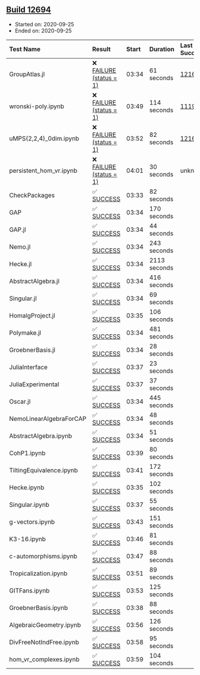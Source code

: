 ## [Build 12694](https://oscarci.mathematik.uni-kl.de/job/oscar/12694/)

* Started on: 2020-09-25
* Ended on: 2020-09-25

| Test Name    | Result | Start | Duration | Last Success | First Failure |
|:-------------|:-------|:------|:---------|:-------------|:--------------|
| GroupAtlas.jl | ❌ [FAILURE (status = 1)](https://oscarci.mathematik.uni-kl.de/job/oscar/12694/artifact/logs/build-12694/GroupAtlas.jl.log) | 03:34 | 61 seconds | [12167](https://oscarci.mathematik.uni-kl.de/job/oscar/12167/) | [12168](https://oscarci.mathematik.uni-kl.de/job/oscar/12168/) |
| wronski-poly.ipynb | ❌ [FAILURE (status = 1)](https://oscarci.mathematik.uni-kl.de/job/oscar/12694/artifact/logs/build-12694/wronski-poly.ipynb.log) | 03:49 | 114 seconds | [11192](https://oscarci.mathematik.uni-kl.de/job/oscar/11192/) | [11193](https://oscarci.mathematik.uni-kl.de/job/oscar/11193/) |
| uMPS(2,2,4)_0dim.ipynb | ❌ [FAILURE (status = 1)](https://oscarci.mathematik.uni-kl.de/job/oscar/12694/artifact/logs/build-12694/uMPS-2-2-4-_0dim.ipynb.log) | 03:52 | 82 seconds | [12167](https://oscarci.mathematik.uni-kl.de/job/oscar/12167/) | [12168](https://oscarci.mathematik.uni-kl.de/job/oscar/12168/) |
| persistent_hom_vr.ipynb | ❌ [FAILURE (status = 1)](https://oscarci.mathematik.uni-kl.de/job/oscar/12694/artifact/logs/build-12694/persistent_hom_vr.ipynb.log) | 04:01 | 30 seconds | unknown | unknown |
| CheckPackages | ✅ [SUCCESS](https://oscarci.mathematik.uni-kl.de/job/oscar/12694/artifact/logs/build-12694/CheckPackages.log) | 03:33 | 82 seconds |  |  |
| GAP | ✅ [SUCCESS](https://oscarci.mathematik.uni-kl.de/job/oscar/12694/artifact/logs/build-12694/GAP.log) | 03:34 | 170 seconds |  |  |
| GAP.jl | ✅ [SUCCESS](https://oscarci.mathematik.uni-kl.de/job/oscar/12694/artifact/logs/build-12694/GAP.jl.log) | 03:34 | 44 seconds |  |  |
| Nemo.jl | ✅ [SUCCESS](https://oscarci.mathematik.uni-kl.de/job/oscar/12694/artifact/logs/build-12694/Nemo.jl.log) | 03:34 | 243 seconds |  |  |
| Hecke.jl | ✅ [SUCCESS](https://oscarci.mathematik.uni-kl.de/job/oscar/12694/artifact/logs/build-12694/Hecke.jl.log) | 03:34 | 2113 seconds |  |  |
| AbstractAlgebra.jl | ✅ [SUCCESS](https://oscarci.mathematik.uni-kl.de/job/oscar/12694/artifact/logs/build-12694/AbstractAlgebra.jl.log) | 03:34 | 416 seconds |  |  |
| Singular.jl | ✅ [SUCCESS](https://oscarci.mathematik.uni-kl.de/job/oscar/12694/artifact/logs/build-12694/Singular.jl.log) | 03:34 | 69 seconds |  |  |
| HomalgProject.jl | ✅ [SUCCESS](https://oscarci.mathematik.uni-kl.de/job/oscar/12694/artifact/logs/build-12694/HomalgProject.jl.log) | 03:35 | 106 seconds |  |  |
| Polymake.jl | ✅ [SUCCESS](https://oscarci.mathematik.uni-kl.de/job/oscar/12694/artifact/logs/build-12694/Polymake.jl.log) | 03:34 | 481 seconds |  |  |
| GroebnerBasis.jl | ✅ [SUCCESS](https://oscarci.mathematik.uni-kl.de/job/oscar/12694/artifact/logs/build-12694/GroebnerBasis.jl.log) | 03:34 | 28 seconds |  |  |
| JuliaInterface | ✅ [SUCCESS](https://oscarci.mathematik.uni-kl.de/job/oscar/12694/artifact/logs/build-12694/JuliaInterface.log) | 03:37 | 23 seconds |  |  |
| JuliaExperimental | ✅ [SUCCESS](https://oscarci.mathematik.uni-kl.de/job/oscar/12694/artifact/logs/build-12694/JuliaExperimental.log) | 03:37 | 37 seconds |  |  |
| Oscar.jl | ✅ [SUCCESS](https://oscarci.mathematik.uni-kl.de/job/oscar/12694/artifact/logs/build-12694/Oscar.jl.log) | 03:34 | 445 seconds |  |  |
| NemoLinearAlgebraForCAP | ✅ [SUCCESS](https://oscarci.mathematik.uni-kl.de/job/oscar/12694/artifact/logs/build-12694/NemoLinearAlgebraForCAP.log) | 03:34 | 48 seconds |  |  |
| AbstractAlgebra.ipynb | ✅ [SUCCESS](https://oscarci.mathematik.uni-kl.de/job/oscar/12694/artifact/logs/build-12694/AbstractAlgebra.ipynb.log) | 03:34 | 51 seconds |  |  |
| CohP1.ipynb | ✅ [SUCCESS](https://oscarci.mathematik.uni-kl.de/job/oscar/12694/artifact/logs/build-12694/CohP1.ipynb.log) | 03:39 | 80 seconds |  |  |
| TiltingEquivalence.ipynb | ✅ [SUCCESS](https://oscarci.mathematik.uni-kl.de/job/oscar/12694/artifact/logs/build-12694/TiltingEquivalence.ipynb.log) | 03:41 | 172 seconds |  |  |
| Hecke.ipynb | ✅ [SUCCESS](https://oscarci.mathematik.uni-kl.de/job/oscar/12694/artifact/logs/build-12694/Hecke.ipynb.log) | 03:35 | 102 seconds |  |  |
| Singular.ipynb | ✅ [SUCCESS](https://oscarci.mathematik.uni-kl.de/job/oscar/12694/artifact/logs/build-12694/Singular.ipynb.log) | 03:37 | 55 seconds |  |  |
| g-vectors.ipynb | ✅ [SUCCESS](https://oscarci.mathematik.uni-kl.de/job/oscar/12694/artifact/logs/build-12694/g-vectors.ipynb.log) | 03:43 | 151 seconds |  |  |
| K3-16.ipynb | ✅ [SUCCESS](https://oscarci.mathematik.uni-kl.de/job/oscar/12694/artifact/logs/build-12694/K3-16.ipynb.log) | 03:46 | 81 seconds |  |  |
| c-automorphisms.ipynb | ✅ [SUCCESS](https://oscarci.mathematik.uni-kl.de/job/oscar/12694/artifact/logs/build-12694/c-automorphisms.ipynb.log) | 03:47 | 88 seconds |  |  |
| Tropicalization.ipynb | ✅ [SUCCESS](https://oscarci.mathematik.uni-kl.de/job/oscar/12694/artifact/logs/build-12694/Tropicalization.ipynb.log) | 03:51 | 89 seconds |  |  |
| GITFans.ipynb | ✅ [SUCCESS](https://oscarci.mathematik.uni-kl.de/job/oscar/12694/artifact/logs/build-12694/GITFans.ipynb.log) | 03:53 | 125 seconds |  |  |
| GroebnerBasis.ipynb | ✅ [SUCCESS](https://oscarci.mathematik.uni-kl.de/job/oscar/12694/artifact/logs/build-12694/GroebnerBasis.ipynb.log) | 03:38 | 88 seconds |  |  |
| AlgebraicGeometry.ipynb | ✅ [SUCCESS](https://oscarci.mathematik.uni-kl.de/job/oscar/12694/artifact/logs/build-12694/AlgebraicGeometry.ipynb.log) | 03:56 | 126 seconds |  |  |
| DivFreeNotIndFree.ipynb | ✅ [SUCCESS](https://oscarci.mathematik.uni-kl.de/job/oscar/12694/artifact/logs/build-12694/DivFreeNotIndFree.ipynb.log) | 03:58 | 95 seconds |  |  |
| hom_vr_complexes.ipynb | ✅ [SUCCESS](https://oscarci.mathematik.uni-kl.de/job/oscar/12694/artifact/logs/build-12694/hom_vr_complexes.ipynb.log) | 03:59 | 104 seconds |  |  |
